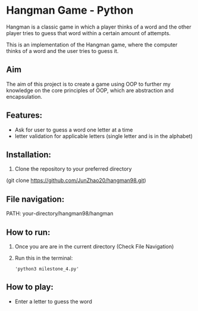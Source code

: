 # Hangman Game - Python

Hangman is a classic game in which a player thinks of a word and the other player tries to guess that word within a certain amount of attempts.

This is an implementation of the Hangman game, where the computer thinks of a word and the user tries to guess it.

## Aim

The aim of this project is to create a game using OOP to further my knowledge on the core principles of OOP, which are abstraction and encapsulation.

## Features:

- Ask for user to guess a word one letter at a time
- letter validation for applicable letters (single letter and is in the alphabet)

## Installation:

1.  Clone the repository to your preferred directory

(git clone https://github.com/JunZhao20/hangman98.git)

## File navigation:

PATH: your-directory/hangman98/hangman

## How to run:

1.  Once you are are in the current directory (Check File Navigation)

2.  Run this in the terminal:

        'python3 milestone_4.py'

## How to play:

- Enter a letter to guess the word
